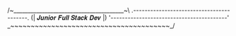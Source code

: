  /~_______________________________________~\ 
 .-----------------------------------------. 
(| 𝑱𝒖𝒏𝒊𝒐𝒓 𝑭𝒖𝒍𝒍 𝑺𝒕𝒂𝒄𝒌 𝑫𝒆𝒗 |)
 '-----------------------------------------' 
 \_~~~~~~~~~~~~~~~~~~~~~~~~~~~~~~~~~~~~~~~_/ 

